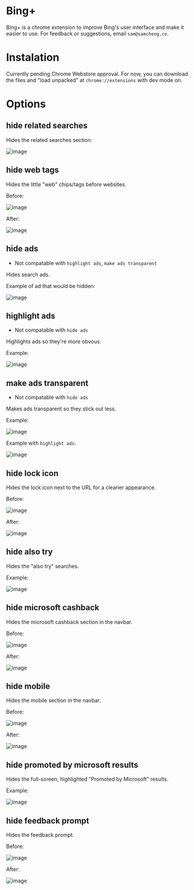 # Bing+

Bing+ is a chrome extension to improve Bing's user interface and make it easier to use. For feedback or suggestions, email `sam@samcheng.co`.

# Instalation

Currently pending Chrome Webstore approval. For now, you can download the files and "load unpacked" at `chrome://extensions` with dev mode on.

# Options

## hide related searches
Hides the related searches section:

![image](https://github.com/user-attachments/assets/0a1bd478-566c-4ff4-9f1d-aec6eaa8665d)

## hide web tags
Hides the little "web" chips/tags before websites.

Before:

![image](https://github.com/user-attachments/assets/a9e4ae61-80da-4253-9c84-b3a2fd4962bf)

After:

![image](https://github.com/user-attachments/assets/b0e0619f-fd50-4a70-a125-3bded69e065f)

## hide ads
* Not compatable with `highlight ads`, `make ads transparent`

Hides search ads.

Example of ad that would be hidden:

![image](https://github.com/user-attachments/assets/8bf12256-05b9-423e-9839-ace36930623f)

## highlight ads
* Not compatable with `hide ads`

Highlights ads so they're more obvous.

Example:

![image](https://github.com/user-attachments/assets/26ca89fa-cc05-404f-a4f3-6df017187225)

## make ads transparent
* Not compatable with `hide ads`

Makes ads transparent so they stick out less.

Example: 

![image](https://github.com/user-attachments/assets/9c654ae0-6263-44a2-8e9d-fd8a1029180f)

Example with `highlight ads`:

![image](https://github.com/user-attachments/assets/5bc53e64-ba57-4185-8813-06fd55d43e14)

## hide lock icon

Hides the lock icon next to the URL for a cleaner appearance.

Before:

![image](https://github.com/user-attachments/assets/190b35ca-604b-4179-a5bf-069a230d75c0)

After:

![image](https://github.com/user-attachments/assets/3ba005c6-46c8-4b29-96ba-238d99fdfb18)

## hide also try

Hides the "also try" searches.

Example:

![image](https://github.com/user-attachments/assets/92f43d61-789b-4d90-8199-6b91281403eb)


## hide microsoft cashback

Hides the microsoft cashback section in the navbar.

Before:

![image](https://github.com/user-attachments/assets/fa652596-5622-4641-81cb-f3ceff0aac53)

After: 

![image](https://github.com/user-attachments/assets/f1c10f76-7321-48b4-981b-620bd24b35b4)

## hide mobile

Hides the mobile section in the navbar.

Before:

![image](https://github.com/user-attachments/assets/fa652596-5622-4641-81cb-f3ceff0aac53)

After:

![image](https://github.com/user-attachments/assets/3df7d204-26ec-4c6b-ad30-68ad6a9cb60f)

## hide promoted by microsoft results

Hides the full-screen, highlighted "Promoted by Microsoft" results.

Example:

![image](https://github.com/user-attachments/assets/a8b3ea8a-f1c4-4e90-8409-c04f089bc2a1)

## hide feedback prompt

Hides the feedback prompt.

Before:

![image](https://github.com/user-attachments/assets/f920dedf-1647-4e9c-b980-5bb569a7594f)

After:

![image](https://github.com/user-attachments/assets/8217bc8d-2c0f-4a4f-ab2d-8f90f1d29264)


